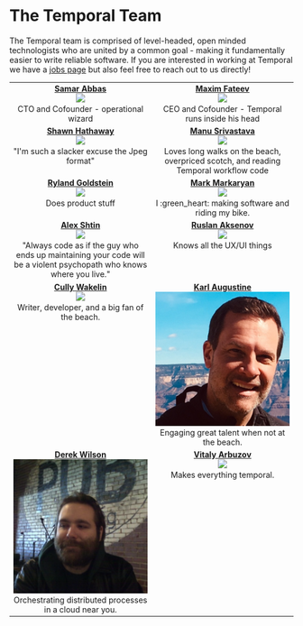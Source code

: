 # The Temporal Team

The Temporal team is comprised of level-headed, open minded technologists who are united by a common goal - making it fundamentally easier to write reliable software. If you are interested in working at Temporal we have a [jobs page](https://www.temporal.io/careers) but also feel free to reach out to us directly! 


<table width="100%">
  <tbody width="100%" display="table">
    <tr width="100%">
      <td align="center" valign="top">
        <b>
          <a href="https://github.com/samarabbas">
            Samar Abbas
          </a>
        </b>
        <br />
        <img src="https://raw.githubusercontent.com/temporalio/team/master/assets/samar.png" height="auto" width="100%">
        <br>
        CTO and Cofounder - operational wizard
      </td>
      <td width="50%" align="center" valign="top">
        <b>
          <a href="https://github.com/mfateev">
            Maxim Fateev
          </a>
        </b>
        <br />
        <img src="https://raw.githubusercontent.com/temporalio/team/master/assets/maxim.png" height="auto" width="100%">
        <br>
        CEO and Cofounder - Temporal runs inside his head
      </td>
    </tr>
    <tr height="auto">
      <td align="center" valign="top">
        <b>
          <a href="https://github.com/shawnhathaway">
            Shawn Hathaway
          </a>
        </b>
        <br />
        <img src="https://raw.githubusercontent.com/temporalio/team/master/assets/shawn.png" height="auto" width="100%">
        <br />
        "I'm such a slacker excuse the Jpeg format"
      </td>
      <td align="center" valign="top">
        <b>
          <a href="https://github.com/mastermanu">
            Manu Srivastava
          </a>
        </b>
        <br>
        <img src="https://raw.githubusercontent.com/temporalio/team/master/assets/manu.png" height="auto" width="100%">
        <br>
        Loves long walks on the beach,
        <br>
        overpriced scotch, and reading Temporal workflow code
      </td>
    </tr>
    <tr>
      <td align="center" valign="top">
        <b>
          <a href="https://github.com/rylandg">
            Ryland Goldstein
          </a>
        </b>
        <br>
        <img src="https://raw.githubusercontent.com/temporalio/team/master/assets/ryland.png" height="auto"
          width="100%">
        <br>
        Does product stuff
      </td>
      <td align="center" valign="top">
        <b>
          <a href="https://github.com/markmark206">
            Mark Markaryan
          </a>
        </b>
        <br>
        <img src="https://raw.githubusercontent.com/temporalio/team/master/assets/mark.png" height="auto" width="100%">
        <br>
        I :green_heart: making software and riding my bike.
      </td>
    </tr>
    <tr>
      <td align="center" valign="top">
        <b>
          <a href="https://github.com/alexshtin">
            Alex Shtin
          </a>
        </b>
        <br>
        <img src="https://raw.githubusercontent.com/temporalio/team/master/assets/alex.png" height="auto" width="100%">
        <br>
        "Always code as if the guy who ends up maintaining your code will be a violent psychopath who knows
        where you live."
      </td>
      <td align="center" valign="top">
        <b>
          <a href="https://github.com/feedmeapples">
            Ruslan Aksenov
          </a>
        </b>
        <br>
        <img src="https://raw.githubusercontent.com/temporalio/team/master/assets/ruslan.png" height="auto"
          width="100%">
        <br>
        Knows all the UX/UI things
      </td>
    </tr>
    <tr>
      <td align="center" valign="top">
        <b>
          <a href="https://github.com/cullywakelin">
            Cully Wakelin
          </a>
        </b>
        <br>
        <img src="https://raw.githubusercontent.com/temporalio/team/master/assets/cully.png" height="auto" width="100%">
        <br>
        Writer, developer, and a big fan of the beach.
      </td>
      <td align="center" valign="top">
        <b>
          <a href="https://www.linkedin.com/in/karlaugustine/">
            Karl Augustine
          </a>
        </b>
        <br>
        <img src="https://raw.githubusercontent.com/temporalio/team/master/assets/karla.png" height="auto"
          width="100%">
        <br>
        Engaging great talent when not at the beach.
      </td>
    </tr>
    <tr>
      <td align="center" valign="top">
        <b>
          <a href="https://github.com/underrun">
            Derek Wilson
          </a>
        </b>
        <br>
        <img src="https://raw.githubusercontent.com/temporalio/team/master/assets/derek.png" height="auto" width="100%">
        <br>
        Orchestrating distributed processes in a cloud near you.
      </td>
	  <td align="center" valign="top">
        <b>
          <a href="https://github.com/vitarb">
			Vitaly Arbuzov
          </a>
        </b>
        <br>
        <img src="https://raw.githubusercontent.com/temporalio/team/master/assets/vitaly.png" height="auto" width="100%">
        <br>
		Makes everything temporal.
      </td>
    </tr>
  </tbody>
</table>
